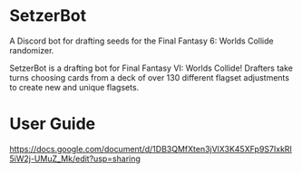# SetzerBot
A Discord bot for drafting seeds for the Final Fantasy 6: Worlds Collide randomizer.

SetzerBot is a drafting bot for Final Fantasy VI: Worlds Collide! Drafters take turns choosing cards from a deck of over 130 different flagset adjustments to create new and unique flagsets.
    
# User Guide

https://docs.google.com/document/d/1DB3QMfXten3jVlX3K45XFp9S7IxkRI5iW2j-UMuZ_Mk/edit?usp=sharing
